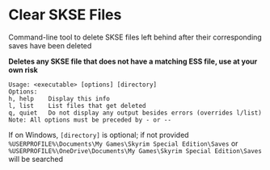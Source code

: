 # Clear SKSE Files

Command-line tool to delete SKSE files left behind after their corresponding saves have been deleted

**Deletes any SKSE file that does not have a matching ESS file, use at your own risk**

```
Usage: <executable> [options] [directory]
Options:
h, help    Display this info
l, list    List files that get deleted
q, quiet   Do not display any output besides errors (overrides l/list)
Note: All options must be preceded by - or --
```

If on Windows, `[directory]` is optional; if not provided `%USERPROFILE%\Documents\My Games\Skyrim Special Edition\Saves` or `%USERPROFILE%\OneDrive\Documents\My Games\Skyrim Special Edition\Saves` will be searched
